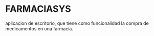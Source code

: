 # FARMACIASYS
aplicacion de escritorio, que tiene como funcionalidad la compra de medicamentos en una farmacia.
